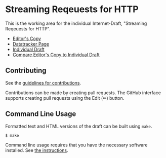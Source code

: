 # Streaming Reqeuests for HTTP

This is the working area for the individual Internet-Draft, "Streaming Reqeuests for HTTP".

* [Editor's Copy](https://kazuho.github.io/draft-kazuho-httpbis-streaming-requests/#go.draft-kazuho-httpbis-streaming-requests.html)
* [Datatracker Page](https://datatracker.ietf.org/doc/draft-kazuho-httpbis-streaming-requests)
* [Individual Draft](https://datatracker.ietf.org/doc/html/draft-kazuho-httpbis-streaming-requests)
* [Compare Editor's Copy to Individual Draft](https://kazuho.github.io/draft-kazuho-httpbis-streaming-requests/#go.draft-kazuho-httpbis-streaming-requests.diff)


## Contributing

See the
[guidelines for contributions](https://github.com/kazuho/draft-kazuho-httpbis-streaming-requests/blob/main/CONTRIBUTING.md).

Contributions can be made by creating pull requests.
The GitHub interface supports creating pull requests using the Edit (✏) button.


## Command Line Usage

Formatted text and HTML versions of the draft can be built using `make`.

```sh
$ make
```

Command line usage requires that you have the necessary software installed.  See
[the instructions](https://github.com/martinthomson/i-d-template/blob/main/doc/SETUP.md).

